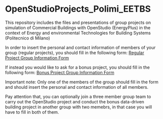 # OpenStudioProjects_Polimi_EETBS
This repository includes the files and presentations of group projects on simulation of Commercial Buildings with OpenStudio (EnergyPlus) in the context of Energy and environmental Technologies for Building Systems (Politecnico di Milano)

In order to insert the personal and contact information of members of your group (regular projects), you should fill in the following form:
[Regular Project Group Information Form](https://goo.gl/forms/98e8UMuYdTv1Jd872)

If instead you would like to ask for a bonus project, you should fill in the following form:
[Bonus Project Group Information Form](https://goo.gl/forms/0KKdMW16fcznlulF2)

Important note: Only one of the members of the group should fill in the form and should insert the personal and contact information of all members.

Pay attention that, you can optionally join a three member group team to carry out the OpenStudio project and conduct the bonus data-driven building project in another group with two memebrs, in that case you will have to fill in both of them.





